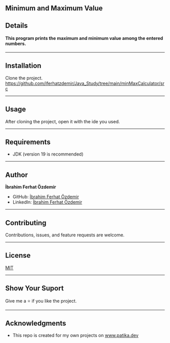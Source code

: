 ## Minimum and Maximum Value

## Details
#### This program prints the maximum and minimum value among the entered numbers.

--- 









## Installation
Clone the project.
https://github.com/iferhatzdemir/Java_Study/tree/main/minMaxCalculator/src

---

## Usage
After cloning the project, open it with the ide you used.

---

## Requirements
* JDK (version 19 is recommended)

---

## Author
**İbrahim Ferhat Özdemir**

* GitHub: [İbrahim Ferhat Özdemir](https://github.com/iferhatzdemir)
* LinkedIn: [İbrahim Ferhat Özdemir](https://www.linkedin.com/in/ibrahim-ferhat-%C3%B6zdemir-4304b4139/
  )
---

## Contributing
Contributions, issues, and feature requests are welcome.

---

## License

[MIT](https://choosealicense.com/licenses/mit/)

---

## Show Your Suport
Give me a &#11088; if you like the project.

---

## Acknowledgments
* This repo is created for my own projects on www.patika.dev
